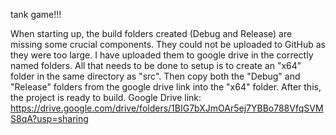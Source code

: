 tank game!!!


When starting up, the build folders created (Debug and Release) are missing some crucial components.
They could not be uploaded to GitHub as they were too large.
I have uploaded them to google drive in the correctly named folders.
All that needs to be done to setup is to create an "x64" folder in the same directory as "src".
Then copy both the "Debug" and "Release" folders from the google drive link into the "x64" folder.
After this, the project is ready to build.
Google Drive link: https://drive.google.com/drive/folders/1BIG7bXJmOAr5ej7YBBo788VfqSVMS8qA?usp=sharing